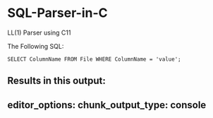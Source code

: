 # SQL-Parser-in-C
LL(1) Parser using C11

The Following SQL:
```<SQL>
SELECT ColumnName FROM File WHERE ColumnName = 'value';
```
Results in this output:
---
editor_options:
  chunk_output_type: console
---
